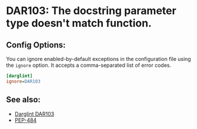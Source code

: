 # DAR103: The docstring parameter type doesn't match function.

## Config Options:

You can ignore enabled-by-default exceptions in the configuration file using the `ignore` option.
It accepts a comma-separated list of error codes.

```ini
[darglint]
ignore=DAR103
```

## See also:

* [Darglint DAR103](https://pypi.org/project/darglint/)
* [PEP-484](https://www.python.org/dev/peps/pep-0484/)
